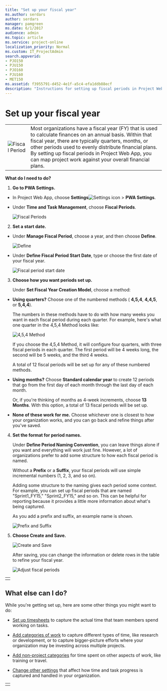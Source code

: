 ```yaml
---
title: "Set up your fiscal year"
ms.author: serdars
author: serdars
manager: pamgreen
ms.date: 6/1/2017
audience: admin
ms.topic: article
ms.service: project-online
localization_priority: Normal
ms.custom: IT_ProjectAdmin
search.appverid:
- PJO150
- PJU150
- PJO160
- PJU160
- MET150
ms.assetid: f3955791-d452-4e1f-a5c4-efa1ddb88ecf
description: "Instructions for setting up fiscal periods in Project Web App so you can map project work against your overall financial plans."
---
```


# Set up your fiscal year

  
|||
|:-----|:-----|
|![Fiscal Period](media/cedefa92-b4d5-4c11-a58f-66a1bc6fb6f8.png)|Most organizations have a fiscal year (FY) that is used to calculate finances on an annual basis. Within that fiscal year, there are typically quarters, months, or other periods used to evenly distribute financial plans. By setting up fiscal periods in Project Web App, you can map project work against your overall financial plans. |
   
 **What do I need to do?**
  
1. **Go to **PWA Settings**.**
    
  - In Project Web App, choose **Settings**![Settings icon](media/22ecb306-849a-4d04-8885-fe49ec9df8ce.png) \> **PWA Settings**.
    
  - Under **Time and Task Management**, choose **Fiscal Periods**.
    
    ![Fiscal Periods](media/4beb4d3c-2744-43fe-8c4f-94ff9bcb7d5e.png)
  
2. **Set a start date.**
    
  - Under **Manage Fiscal Period**, choose a year, and then choose **Define**.
    
    ![Define](media/5fd9b1ca-45df-4549-bb8d-0ddc2c506dc2.png)
  
  - Under **Define Fiscal Period Start Date**, type or choose the first date of your fiscal year.
    
    ![Fiscal period start date](media/9e853483-0e76-4ac6-96a4-1276e8873769.png)
  
3. **Choose how you want periods set up.**
    
    Under **Set Fiscal Year Creation Model**, choose a method:
    
  - **Using quarters?** Choose one of the numbered methods ( **4,5,4**, **4,4,5**, or **5,4,4**).
    
    The numbers in these methods have to do with how many weeks you want in each fiscal period during each quarter. For example, here's what one quarter in the 4,5,4 Method looks like:
    
    ![4,5,4 Method](media/9f179450-ec04-4eda-a1aa-3ec73d10cbd3.png)
  
    If you choose the 4,5,4 Method, it will configure four quarters, with three fiscal periods in each quarter. The first period will be 4 weeks long, the second will be 5 weeks, and the third 4 weeks.
    
    A total of 12 fiscal periods will be set up for any of these numbered methods.
    
  - **Using months?** Choose **Standard calendar year** to create 12 periods that go from the first day of each month through the last day of each month. 
    
    Or, if you're thinking of months as 4-week increments, choose **13 Months**. With this option, a total of 13 fiscal periods will be set up.
    
  - **None of these work for me.** Choose whichever one is closest to how your organization works, and you can go back and refine things after you've saved. 
    
4. **Set the format for period names.**
    
    Under **Define Period Naming Convention**, you can leave things alone if you want and everything will work just fine. However, a lot of organizations prefer to add some structure to how each fiscal period is named.
    
    Without a **Prefix** or a **Suffix**, your fiscal periods will use simple incremental numbers (1, 2, 3, and so on).
    
    Adding some structure to the naming gives each period some context. For example, you can set up fiscal periods that are named "Sprint1_FY15," "Sprint2_FY15," and so on. This can be helpful for reporting because it provides a little more information about what's being captured.
    
    As you add a prefix and suffix, an example name is shown.
    
    ![Prefix and Suffix](media/612faf61-89e8-4f79-8730-55f02cf2ff2a.png)
  
5. **Choose **Create and Save**.**
    
    ![Create and Save](media/bf250d0e-c6b2-4a45-bb70-1146b197895f.png)
  
    After saving, you can change the information or delete rows in the table to refine your fiscal year.
    
    ![Adjust fiscal periods](media/000f1c8e-b145-4001-a6a3-bc744852c3e1.png)
  
||
|:-----|
||
   
## What else can I do?
<a name="__top"> </a>

While you're getting set up, here are some other things you might want to do:
  
- [Set up timesheets](set-up-timesheets.md) to capture the actual time that team members spend working on tasks. 
    
- [Add categories of work](set-up-categories-for-timesheet-rows.md) to capture different types of time, like research or development, or to capture bigger-picture efforts where your organization may be investing across multiple projects. 
    
- [Add non-project categories](set-up-vacation-sick-leave-and-other-non-project-work-categories.md) for time spent on other aspects of work, like training or travel. 
    
- [Change other settings](set-up-how-time-and-task-progress-are-captured.md) that affect how time and task progress is captured and handled in your organization. 
    
||
|:-----|
||
   

